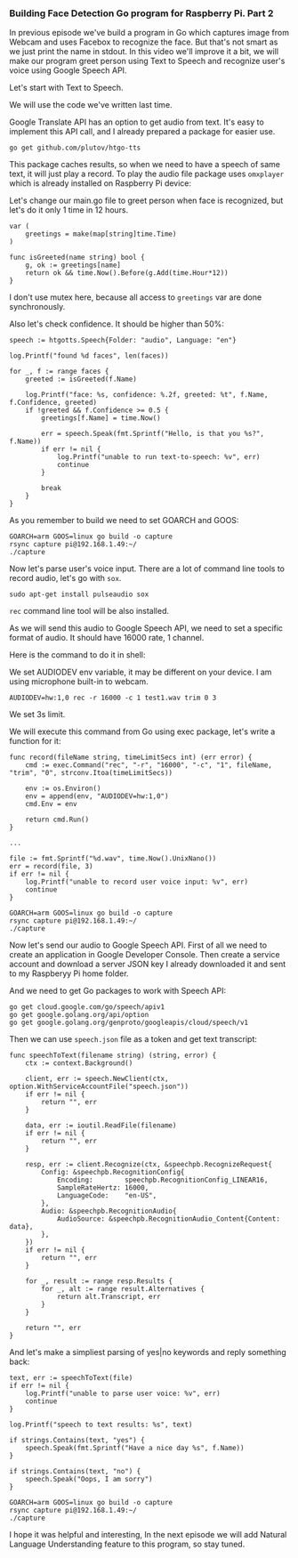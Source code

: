 ### Building Face Detection Go program for Raspberry Pi. Part 2

In previous episode we've build a program in Go which captures image from Webcam and uses Facebox to recognize the face. But that's not smart as we just print the name in stdout. In this video we'll improve it a bit, we will make our program greet person using Text to Speech and recognize user's voice using Google Speech API.

Let's start with Text to Speech.

We will use the code we've written last time.

Google Translate API has an option to get audio from text. It's easy to implement this API call, and I already prepared a package for easier use.

```
go get github.com/plutov/htgo-tts
```

This package caches results, so when we need to have a speech of same text, it will just play a record. To play the audio file package uses `omxplayer` which is already installed on Raspberry Pi device:

Let's change our main.go file to greet person when face is recognized, but let's do it only 1 time in 12 hours.

```
var (
	greetings = make(map[string]time.Time)
)

func isGreeted(name string) bool {
	g, ok := greetings[name]
	return ok && time.Now().Before(g.Add(time.Hour*12))
}
```

I don't use mutex here, because all access to `greetings` var are done synchronously.

Also let's check confidence. It should be higher than 50%:

```
speech := htgotts.Speech{Folder: "audio", Language: "en"}

log.Printf("found %d faces", len(faces))

for _, f := range faces {
	greeted := isGreeted(f.Name)

	log.Printf("face: %s, confidence: %.2f, greeted: %t", f.Name, f.Confidence, greeted)
	if !greeted && f.Confidence >= 0.5 {
		greetings[f.Name] = time.Now()

		err = speech.Speak(fmt.Sprintf("Hello, is that you %s?", f.Name))
		if err != nil {
			log.Printf("unable to run text-to-speech: %v", err)
			continue
		}

		break
	}
}
```

As you remember to build we need to set GOARCH and GOOS:

```
GOARCH=arm GOOS=linux go build -o capture
rsync capture pi@192.168.1.49:~/
./capture
```

Now let's parse user's voice input. There are a lot of command line tools to record audio, let's go with `sox`.

```
sudo apt-get install pulseaudio sox
```

`rec` command line tool will be also installed.

As we will send this audio to Google Speech API, we need to set a specific format of audio. It should have 16000 rate, 1 channel.

Here is the command to do it in shell:

We set AUDIODEV env variable, it may be different on your device. I am using microphone built-in to webcam.

```
AUDIODEV=hw:1,0 rec -r 16000 -c 1 test1.wav trim 0 3
```

We set 3s limit.

We will execute this command from Go using exec package, let's write a function for it:

```
func record(fileName string, timeLimitSecs int) (err error) {
	cmd := exec.Command("rec", "-r", "16000", "-c", "1", fileName, "trim", "0", strconv.Itoa(timeLimitSecs))

	env := os.Environ()
	env = append(env, "AUDIODEV=hw:1,0")
	cmd.Env = env

	return cmd.Run()
}

...

file := fmt.Sprintf("%d.wav", time.Now().UnixNano())
err = record(file, 3)
if err != nil {
	log.Printf("unable to record user voice input: %v", err)
	continue
}
```

```
GOARCH=arm GOOS=linux go build -o capture
rsync capture pi@192.168.1.49:~/
./capture
```

Now let's send our audio to Google Speech API. First of all we need to create an application in Google Developer Console. Then create a service account and download a server JSON key I already downloaded it and sent to my Raspberyy Pi home folder.

And we need to get Go packages to work with Speech API:

```
go get cloud.google.com/go/speech/apiv1
go get google.golang.org/api/option
go get google.golang.org/genproto/googleapis/cloud/speech/v1
```

Then we can use `speech.json` file as a token and get text transcript:

```
func speechToText(filename string) (string, error) {
	ctx := context.Background()

	client, err := speech.NewClient(ctx, option.WithServiceAccountFile("speech.json"))
	if err != nil {
		return "", err
	}

	data, err := ioutil.ReadFile(filename)
	if err != nil {
		return "", err
	}

	resp, err := client.Recognize(ctx, &speechpb.RecognizeRequest{
		Config: &speechpb.RecognitionConfig{
			Encoding:        speechpb.RecognitionConfig_LINEAR16,
			SampleRateHertz: 16000,
			LanguageCode:    "en-US",
		},
		Audio: &speechpb.RecognitionAudio{
			AudioSource: &speechpb.RecognitionAudio_Content{Content: data},
		},
	})
	if err != nil {
		return "", err
	}

	for _, result := range resp.Results {
		for _, alt := range result.Alternatives {
			return alt.Transcript, err
		}
	}

	return "", err
}
```

And let's make a simpliest parsing of yes|no keywords and reply something back:

```
text, err := speechToText(file)
if err != nil {
	log.Printf("unable to parse user voice: %v", err)
	continue
}

log.Printf("speech to text results: %s", text)

if strings.Contains(text, "yes") {
	speech.Speak(fmt.Sprintf("Have a nice day %s", f.Name))
}

if strings.Contains(text, "no") {
	speech.Speak("Oops, I am sorry")
}
```

```
GOARCH=arm GOOS=linux go build -o capture
rsync capture pi@192.168.1.49:~/
./capture
```

I hope it was helpful and interesting, In the next episode we will add Natural Language Understanding feature to this program, so stay tuned.